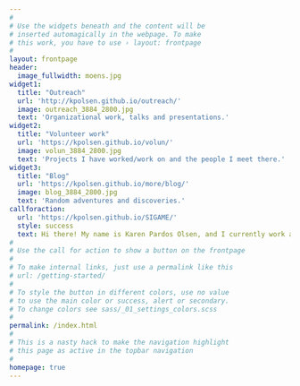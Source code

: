 ```yaml
---
#
# Use the widgets beneath and the content will be
# inserted automagically in the webpage. To make
# this work, you have to use › layout: frontpage
#
layout: frontpage
header:
  image_fullwidth: moens.jpg
widget1:
  title: "Outreach"
  url: 'http://kpolsen.github.io/outreach/'
  image: outreach_3884_2800.jpg
  text: 'Organizational work, talks and presentations.'
widget2:
  title: "Volunteer work"
  url: 'https://kpolsen.github.io/volun/'
  image: volun_3884_2800.jpg
  text: 'Projects I have worked/work on and the people I meet there.'
widget3:
  title: "Blog"
  url: 'https://kpolsen.github.io/more/blog/'
  image: blog_3884_2800.jpg
  text: 'Random adventures and discoveries.'
callforaction:
  url: 'https://kpolsen.github.io/SIGAME/'
  style: success
  text: Hi there! My name is Karen Pardos Olsen, and I currently work as a postdoctoral research associate at University of Arizona, funded on my own NASA grant. On these pages you can find out more about what I do and who I am. To jump straight to my main research project, SIGAME, click on this box. Thanks for stopping by! 
#
# Use the call for action to show a button on the frontpage
#
# To make internal links, just use a permalink like this
# url: /getting-started/
#
# To style the button in different colors, use no value
# to use the main color or success, alert or secondary.
# To change colors see sass/_01_settings_colors.scss
#
permalink: /index.html
#
# This is a nasty hack to make the navigation highlight
# this page as active in the topbar navigation
#
homepage: true
---
```

